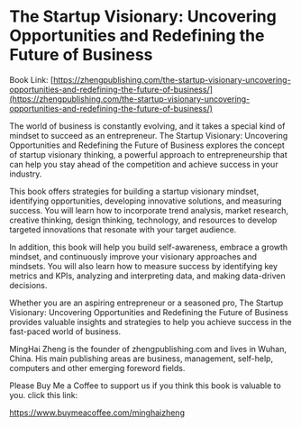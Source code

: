 # The Startup Visionary: Uncovering Opportunities and Redefining the Future of Business

Book Link: [https://zhengpublishing.com/the-startup-visionary-uncovering-opportunities-and-redefining-the-future-of-business/](https://zhengpublishing.com/the-startup-visionary-uncovering-opportunities-and-redefining-the-future-of-business/)

The world of business is constantly evolving, and it takes a special kind of mindset to succeed as an entrepreneur. The Startup Visionary: Uncovering Opportunities and Redefining the Future of Business explores the concept of startup visionary thinking, a powerful approach to entrepreneurship that can help you stay ahead of the competition and achieve success in your industry.

This book offers strategies for building a startup visionary mindset, identifying opportunities, developing innovative solutions, and measuring success. You will learn how to incorporate trend analysis, market research, creative thinking, design thinking, technology, and resources to develop targeted innovations that resonate with your target audience.

In addition, this book will help you build self-awareness, embrace a growth mindset, and continuously improve your visionary approaches and mindsets. You will also learn how to measure success by identifying key metrics and KPIs, analyzing and interpreting data, and making data-driven decisions.

Whether you are an aspiring entrepreneur or a seasoned pro, The Startup Visionary: Uncovering Opportunities and Redefining the Future of Business provides valuable insights and strategies to help you achieve success in the fast-paced world of business.

MingHai Zheng is the founder of zhengpublishing.com and lives in Wuhan, China. His main publishing areas are business, management, self-help, computers and other emerging foreword fields.

Please Buy Me a Coffee to support us if you think this book is valuable to you. click this link:

https://www.buymeacoffee.com/minghaizheng
